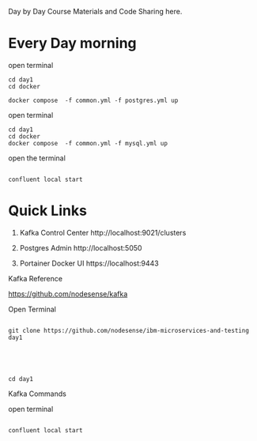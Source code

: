 Day by Day Course Materials and Code Sharing here.

# Every Day morning

open terminal 

```
cd day1
cd docker

docker compose  -f common.yml -f postgres.yml up
```

open terminal 
```
cd day1
cd docker
docker compose  -f common.yml -f mysql.yml up

```

open the terminal

```

confluent local start
```


# Quick Links


1. Kafka Control Center  http://localhost:9021/clusters

2. Postgres Admin    http://localhost:5050

3. Portainer Docker UI   https://localhost:9443 


Kafka Reference

https://github.com/nodesense/kafka



Open Terminal 

```

git clone https://github.com/nodesense/ibm-microservices-and-testing  day1





cd day1
```

Kafka Commands


open terminal 


```

confluent local start

```

